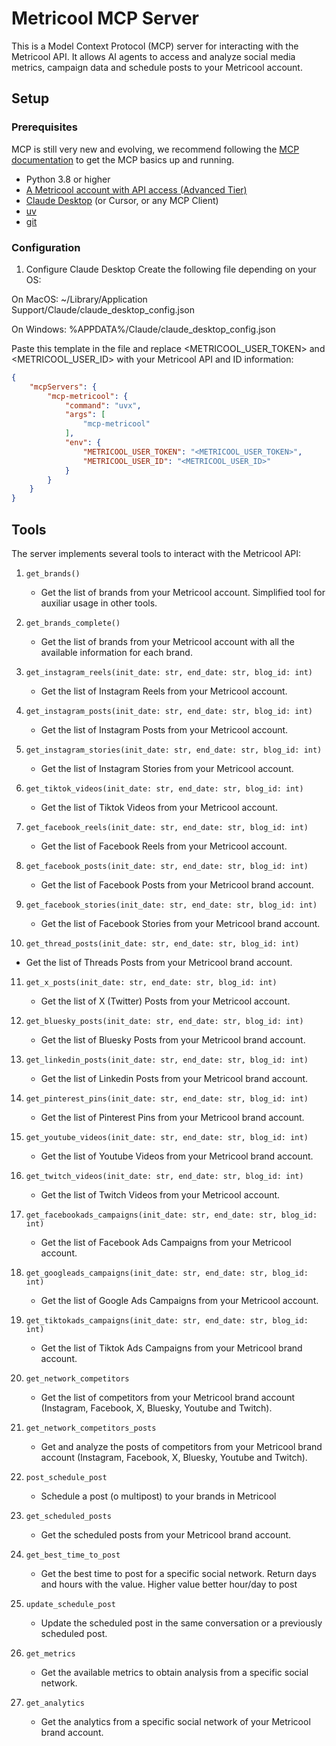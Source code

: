# Metricool MCP Server

This is a Model Context Protocol (MCP) server for interacting with the Metricool API. It allows AI agents to access and analyze social media metrics, campaign data and schedule posts to your Metricool account.

## Setup

### Prerequisites
MCP is still very new and evolving, we recommend following the [MCP documentation](https://modelcontextprotocol.io/quickstart#prerequisites) to get the MCP basics up and running.

- Python 3.8 or higher
- [A Metricool account with API access (Advanced Tier)](https://metricool.com)
- [Claude Desktop](https://claude.ai/) (or Cursor, or any MCP Client)
- [uv](https://docs.astral.sh/uv/getting-started/installation/)
- [git](https://git-scm.com/downloads/)

### Configuration
1. Configure Claude Desktop
Create the following file depending on your OS:

On MacOS: ~/Library/Application Support/Claude/claude_desktop_config.json

On Windows: %APPDATA%/Claude/claude_desktop_config.json

Paste this template in the file and replace <METRICOOL_USER_TOKEN> and <METRICOOL_USER_ID> with your Metricool API and ID information:

```json
{
    "mcpServers": {
        "mcp-metricool": {
            "command": "uvx",
            "args": [
                "mcp-metricool"
            ],
            "env": {
                "METRICOOL_USER_TOKEN": "<METRICOOL_USER_TOKEN>",
                "METRICOOL_USER_ID": "<METRICOOL_USER_ID>"
            }
        }
    }
}
```

## Tools
The server implements several tools to interact with the Metricool API:

1. `get_brands()`
   - Get the list of brands from your Metricool account. Simplified tool for auxiliar usage in other tools.

2. `get_brands_complete()`
   - Get the list of brands from your Metricool account with all the available information for each brand.

3. `get_instagram_reels(init_date: str, end_date: str, blog_id: int)`
   - Get the list of Instagram Reels from your Metricool account.

4. `get_instagram_posts(init_date: str, end_date: str, blog_id: int)`
   - Get the list of Instagram Posts from your Metricool account.

5. `get_instagram_stories(init_date: str, end_date: str, blog_id: int)`
   - Get the list of Instagram Stories from your Metricool account.

6. `get_tiktok_videos(init_date: str, end_date: str, blog_id: int)`
   - Get the list of Tiktok Videos from your Metricool account.

7. `get_facebook_reels(init_date: str, end_date: str, blog_id: int)`
   - Get the list of Facebook Reels from your Metricool account.

8. `get_facebook_posts(init_date: str, end_date: str, blog_id: int)`
   - Get the list of Facebook Posts from your Metricool brand account.

9. `get_facebook_stories(init_date: str, end_date: str, blog_id: int)`
   - Get the list of Facebook Stories from your Metricool brand account.

10. `get_thread_posts(init_date: str, end_date: str, blog_id: int)`
   - Get the list of Threads Posts from your Metricool brand account.

11. `get_x_posts(init_date: str, end_date: str, blog_id: int)`
    - Get the list of X (Twitter) Posts from your Metricool account.

12. `get_bluesky_posts(init_date: str, end_date: str, blog_id: int)`
    - Get the list of Bluesky Posts from your Metricool brand account.

13. `get_linkedin_posts(init_date: str, end_date: str, blog_id: int)`
    - Get the list of Linkedin Posts from your Metricool brand account.

14. `get_pinterest_pins(init_date: str, end_date: str, blog_id: int)`
    - Get the list of Pinterest Pins from your Metricool brand account.

15. `get_youtube_videos(init_date: str, end_date: str, blog_id: int)`
    - Get the list of Youtube Videos from your Metricool brand account.

16. `get_twitch_videos(init_date: str, end_date: str, blog_id: int)`
    - Get the list of Twitch Videos from your Metricool account.

17. `get_facebookads_campaigns(init_date: str, end_date: str, blog_id: int)`
    - Get the list of Facebook Ads Campaigns from your Metricool account.

18. `get_googleads_campaigns(init_date: str, end_date: str, blog_id: int)`
    - Get the list of Google Ads Campaigns from your Metricool account.

19. `get_tiktokads_campaigns(init_date: str, end_date: str, blog_id: int)`
    - Get the list of Tiktok Ads Campaigns from your Metricool brand account.

20. `get_network_competitors`
    - Get the list of competitors from your Metricool brand account (Instagram, Facebook, X, Bluesky, Youtube and Twitch).

21. `get_network_competitors_posts`
    - Get and analyze the posts of competitors from your Metricool brand account (Instagram, Facebook, X, Bluesky, Youtube and Twitch).
    
22. `post_schedule_post`
    - Schedule a post (o multipost) to your brands in Metricool

23. `get_scheduled_posts`
    - Get the scheduled posts from your Metricool brand account.

24. `get_best_time_to_post`
    - Get the best time to post for a specific social network. Return days and hours with the value. Higher value better hour/day to post

25. `update_schedule_post`
    - Update the scheduled post in the same conversation or a previously scheduled post.

26. `get_metrics`
    - Get the available metrics to obtain analysis from a specific social network.

27. `get_analytics`
    - Get the analytics from a specific social network of your Metricool brand account.
